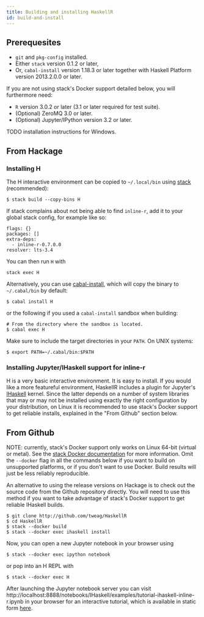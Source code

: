 ```yaml
---
title: Building and installing HaskellR
id: build-and-install
---
```


## Prerequesites

* `git` and `pkg-config` installed.
* Either `stack` version 0.1.2 or later,
* Or, `cabal-install` version 1.18.3 or later together with Haskell
  Platform version 2013.2.0.0 or later.

If you are not using stack's Docker support detailed below, you will
furthermore need:

* `R` version 3.0.2 or later (3.1 or later required for test suite).
* (Optional) ZeroMQ 3.0 or later.
* (Optional) Jupyter/IPython version 3.2 or later.

TODO installation instructions for Windows.

## From Hackage

### Installing H

The H interactive environment can be copied to `~/.local/bin` using
[stack][stack] (recommended):

```
$ stack build --copy-bins H
```

If stack complains about not being able to find `inline-r`, add it to
your global stack config, for example like so:

```
flags: {}
packages: []
extra-deps:
  - inline-r-0.7.0.0
resolver: lts-3.4
```

You can then run `H` with

```
stack exec H
```

Alternatively, you can use [cabal-install][cabal-install], which will
copy the binary to `~/.cabal/bin` by default:

```
$ cabal install H
```

or the following if you used a `cabal-install` sandbox when building:

```
# From the directory where the sandbox is located.
$ cabal exec H
```

Make sure to include the target directories in your `PATH`. On UNIX
systems:

```
$ export PATH=~/.cabal/bin:$PATH
```

[stack]: https://github.com/commercialhaskell/stack
[cabal-install]: https://wiki.haskell.org/Cabal/How_to_install_a_Cabal_package

### Installing Jupyter/IHaskell support for inline-r

H is a very basic interactive environment. It is easy to install. If
you would like a more featureful environment, HaskellR includes a plugin
for Jupyter's [IHaskell][ihaskell] kernel. Since the latter depends on
a number of system libraries that may or may not be installed using
exactly the right configuration by your distribution, on Linux it is
recommended to use stack's Docker support to get reliable installs,
explained in the "From Github" section below.

[ihaskell]: https://github.com/gibiansky/IHaskell

## From Github

NOTE: currently, stack's Docker support only works on Linux 64-bit
(virtual or metal). See the [stack Docker documentation][stack-docker]
for more information. Omit the `--docker` flag in all the commands
below if you want to build on unsupported platforms, or if you don't
want to use Docker. Build results will just be less reliably
reproducible.

[stack-docker]: https://github.com/commercialhaskell/stack/wiki/Docker

An alternative to using the release versions on Hackage is to check
out the source code from the Github repository directly. You will need
to use this method if you want to take advantage of stack's Docker
support to get reliable IHaskell builds.

```
$ git clone http://github.com/tweag/HaskellR
$ cd HaskellR
$ stack --docker build
$ stack --docker exec ihaskell install
```

Now, you can open a new Jupyter notebook in your browser using

```
$ stack --docker exec ipython notebook
```

or pop into an H REPL with

```
$ stack --docker exec H
```

After launching the Jupyter notebook server you can visit
http://localhost:8888/notebooks/IHaskell/examples/tutorial-ihaskell-inline-r.ipynb
in your browser for an interactive tutorial, which is available in
static form [here][tutorial].

[tutorial]: https://github.com/tweag/HaskellR/blob/master/IHaskell/examples/tutorial-ihaskell-inline-r.ipynb
